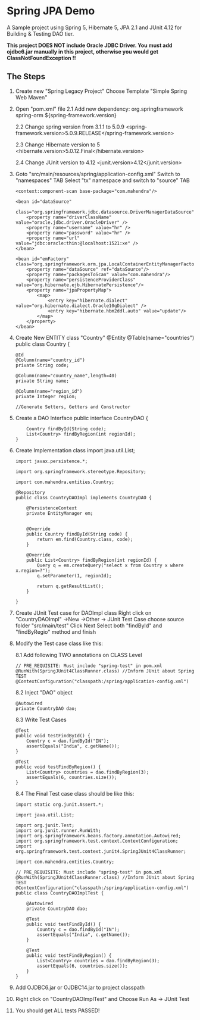 # Spring JPA Demo

A Sample project using Spring 5, Hibernate 5, JPA 2.1 and JUnit 4.12 for Building & Testing DAO tier.
    
**This project DOES NOT include Oracle JDBC Driver. You must add ojdbc6.jar manually in this project, otherwise
you would get ClassNotFoundException !!**

## The Steps

1.  Create new "Spring Legacy Project"
    Choose Template "Simple Spring Web Maven"

2.  Open "pom.xml" file
    2.1 Add new dependency:
        <dependency>
                <groupId>org.springframework</groupId>
                <artifactId>spring-orm</artifactId>
                <version>${spring-framework.version}</version>
        </dependency>		
    
    2.2 Change spring version from 3.1.1 to 5.0.9
    		<spring-framework.version>5.0.9.RELEASE</spring-framework.version>
    
    2.3 Change Hibernate version to 5
    		<hibernate.version>5.0.12.Final</hibernate.version>
    
    2.4 Change JUnit version to 4.12
    		<junit.version>4.12</junit.version>

3.  Goto "src/main/resources/spring/application-config.xml"
        Switch to "namespaces" TAB
        Select "tx" namespace and switch to "source" TAB

        <context:component-scan base-package="com.mahendra"/>

        <bean id="dataSource"
            class="org.springframework.jdbc.datasource.DriverManagerDataSource">
            <property name="driverClassName" value="oracle.jdbc.driver.OracleDriver" />
            <property name="username" value="hr" />
            <property name="password" value="hr" />
            <property name="url" value="jdbc:oracle:thin:@localhost:1521:xe" />
        </bean> 
        
        <bean id="emFactory" class="org.springframework.orm.jpa.LocalContainerEntityManagerFactoryBean">
            <property name="dataSource" ref="dataSource"/>
            <property name="packagesToScan" value="com.mahendra"/>
            <property name="persistenceProviderClass" value="org.hibernate.ejb.HibernatePersistence"/>
            <property name="jpaPropertyMap">
                <map>
                    <entry key="hibernate.dialect" value="org.hibernate.dialect.Oracle10gDialect" />
                    <entry key="hibernate.hbm2ddl.auto" value="update"/>
                </map>
            </property>
        </bean>

4.  Create New ENTITY class "Country"
        @Entity
        @Table(name="countries")
        public class Country {

        @Id
        @Column(name="country_id")
        private String code;
        
        @Column(name="country_name",length=40)
        private String name;
        
        @Column(name="region_id")
        private Integer region;

        //Generate Setters, Getters and Constructor

5.  Create a DAO Interface
        public interface CountryDAO {

            Country findById(String code);
            List<Country> findByRegion(int regionId);
        }

6.  Create Implementation class
        import java.util.List;

        import javax.persistence.*;
        
        import org.springframework.stereotype.Repository;

        import com.mahendra.entities.Country;

        @Repository
        public class CountryDAOImpl implements CountryDAO {

            @PersistenceContext 
            private EntityManager em;
            
            
            @Override
            public Country findById(String code) {
                return em.find(Country.class, code);
            }

            @Override
            public List<Country> findByRegion(int regionId) {
                Query q = em.createQuery("select x from Country x where x.region=?");
                q.setParameter(1, regionId);
                
                return q.getResultList();
            }

        }

7.  Create JUnit Test case for DAOImpl class
        Right click on "CountryDAOImpl" ->New ->Other -> JUnit Test Case
        choose source folder "src/main/test"
        Click Next
        Select both "findById" and "findByRegio" method and finish

8.  Modify the Test case class like this:

    8.1 Add following TWO annotations on CLASS Level
    
        // PRE_REQUISITE: Must include "spring-test" in pom.xml
        @RunWith(SpringJUnit4ClassRunner.class) //Inform JUnit about Spring TEST
        @ContextConfiguration("classpath:/spring/application-config.xml")

    8.2 Inject "DAO" object
        	
        @Autowired
        private CountryDAO dao;

    8.3 Write Test Cases

        @Test
        public void testFindById() {
            Country c = dao.findById("IN");
            assertEquals("India", c.getName());
        }

        @Test
        public void testFindByRegion() {
            List<Country> countries = dao.findByRegion(3);
            assertEquals(6, countries.size());
        }

    8.4 The Final Test case class should be like this:

        import static org.junit.Assert.*;

        import java.util.List;

        import org.junit.Test;
        import org.junit.runner.RunWith;
        import org.springframework.beans.factory.annotation.Autowired;
        import org.springframework.test.context.ContextConfiguration;
        import org.springframework.test.context.junit4.SpringJUnit4ClassRunner;

        import com.mahendra.entities.Country;

        // PRE_REQUISITE: Must include "spring-test" in pom.xml
        @RunWith(SpringJUnit4ClassRunner.class) //Inform JUnit about Spring TEST
        @ContextConfiguration("classpath:/spring/application-config.xml")
        public class CountryDAOImplTest {
            
            @Autowired
            private CountryDAO dao;

            @Test
            public void testFindById() {
                Country c = dao.findById("IN");
                assertEquals("India", c.getName());
            }

            @Test
            public void testFindByRegion() {
                List<Country> countries = dao.findByRegion(3);
                assertEquals(6, countries.size());
            }
        }

9.  Add OJDBC6.jar or OJDBC14.jar to project classpath

10. Right click on "CountryDAOImplTest" and Choose Run As -> JUnit Test 

11. You should get ALL tests PASSED!